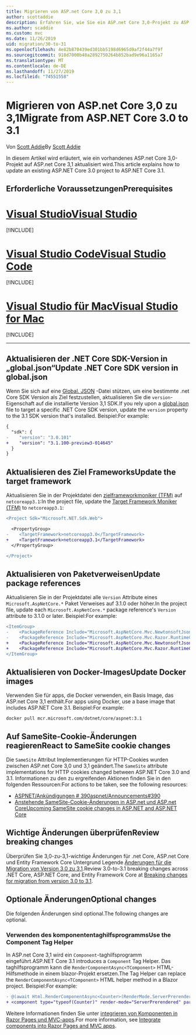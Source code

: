 ```yaml
---
title: Migrieren von ASP.net Core 3,0 zu 3,1
author: scottaddie
description: Erfahren Sie, wie Sie ein ASP.net Core 3,0-Projekt zu ASP.net Core 3,1 migrieren.
ms.author: scaddie
ms.custom: mvc
ms.date: 11/26/2019
uid: migration/30-to-31
ms.openlocfilehash: 4e82b870439ed301bb5198d6965d9af2f44a7f9f
ms.sourcegitcommit: 918d7000b48a2892750264b852bad9e96a1165a7
ms.translationtype: MT
ms.contentlocale: de-DE
ms.lasthandoff: 11/27/2019
ms.locfileid: "74551558"
---
```

# <a name="migrate-from-aspnet-core-30-to-31"></a><span data-ttu-id="ad02e-103">Migrieren von ASP.net Core 3,0 zu 3,1</span><span class="sxs-lookup"><span data-stu-id="ad02e-103">Migrate from ASP.NET Core 3.0 to 3.1</span></span>

<span data-ttu-id="ad02e-104">Von [Scott Addie](https://github.com/scottaddie)</span><span class="sxs-lookup"><span data-stu-id="ad02e-104">By [Scott Addie](https://github.com/scottaddie)</span></span>

<span data-ttu-id="ad02e-105">In diesem Artikel wird erläutert, wie ein vorhandenes ASP.net Core 3,0-Projekt auf ASP.net Core 3,1 aktualisiert wird.</span><span class="sxs-lookup"><span data-stu-id="ad02e-105">This article explains how to update an existing ASP.NET Core 3.0 project to ASP.NET Core 3.1.</span></span>

## <a name="prerequisites"></a><span data-ttu-id="ad02e-106">Erforderliche Voraussetzungen</span><span class="sxs-lookup"><span data-stu-id="ad02e-106">Prerequisites</span></span>

# <a name="visual-studiotabvisual-studio"></a>[<span data-ttu-id="ad02e-107">Visual Studio</span><span class="sxs-lookup"><span data-stu-id="ad02e-107">Visual Studio</span></span>](#tab/visual-studio)

[!INCLUDE[](~/includes/net-core-prereqs-vs-3.1.md)]

# <a name="visual-studio-codetabvisual-studio-code"></a>[<span data-ttu-id="ad02e-108">Visual Studio Code</span><span class="sxs-lookup"><span data-stu-id="ad02e-108">Visual Studio Code</span></span>](#tab/visual-studio-code)

[!INCLUDE[](~/includes/net-core-prereqs-vsc-3.1.md)]

# <a name="visual-studio-for-mactabvisual-studio-mac"></a>[<span data-ttu-id="ad02e-109">Visual Studio für Mac</span><span class="sxs-lookup"><span data-stu-id="ad02e-109">Visual Studio for Mac</span></span>](#tab/visual-studio-mac)

[!INCLUDE[](~/includes/net-core-prereqs-mac-3.1.md)]

---

## <a name="update-net-core-sdk-version-in-globaljson"></a><span data-ttu-id="ad02e-110">Aktualisieren der .NET Core SDK-Version in „global.json“</span><span class="sxs-lookup"><span data-stu-id="ad02e-110">Update .NET Core SDK version in global.json</span></span>

<span data-ttu-id="ad02e-111">Wenn Sie sich auf eine [Global. JSON](/dotnet/core/tools/global-json) -Datei stützen, um eine bestimmte .net Core SDK Version als Ziel festzustellen, aktualisieren Sie die `version`-Eigenschaft auf die installierte Version 3,1 SDK.</span><span class="sxs-lookup"><span data-stu-id="ad02e-111">If you rely upon a [global.json](/dotnet/core/tools/global-json) file to target a specific .NET Core SDK version, update the `version` property to the 3.1 SDK version that's installed.</span></span> <span data-ttu-id="ad02e-112">Beispiel:</span><span class="sxs-lookup"><span data-stu-id="ad02e-112">For example:</span></span>

```diff
{
  "sdk": {
-    "version": "3.0.101"
+    "version": "3.1.100-preview3-014645"
  }
}
```

## <a name="update-the-target-framework"></a><span data-ttu-id="ad02e-113">Aktualisieren des Ziel Frameworks</span><span class="sxs-lookup"><span data-stu-id="ad02e-113">Update the target framework</span></span>

<span data-ttu-id="ad02e-114">Aktualisieren Sie in der Projektdatei den [zielframeworkmoniker (TFM)](/dotnet/standard/frameworks) auf `netcoreapp3.1`:</span><span class="sxs-lookup"><span data-stu-id="ad02e-114">In the project file, update the [Target Framework Moniker (TFM)](/dotnet/standard/frameworks) to `netcoreapp3.1`:</span></span>

```diff
<Project Sdk="Microsoft.NET.Sdk.Web">

  <PropertyGroup>
-    <TargetFramework>netcoreapp3.0</TargetFramework>
+    <TargetFramework>netcoreapp3.1</TargetFramework>
  </PropertyGroup>

</Project>
```

## <a name="update-package-references"></a><span data-ttu-id="ad02e-115">Aktualisieren von Paketverweisen</span><span class="sxs-lookup"><span data-stu-id="ad02e-115">Update package references</span></span>

<span data-ttu-id="ad02e-116">Aktualisieren Sie in der Projektdatei alle `Version` Attribute eines `Microsoft.AspNetCore.*` Paket Verweises auf 3.1.0 oder höher.</span><span class="sxs-lookup"><span data-stu-id="ad02e-116">In the project file, update each `Microsoft.AspNetCore.*` package reference's `Version` attribute to 3.1.0 or later.</span></span> <span data-ttu-id="ad02e-117">Beispiel:</span><span class="sxs-lookup"><span data-stu-id="ad02e-117">For example:</span></span>

```diff
<ItemGroup>
-    <PackageReference Include="Microsoft.AspNetCore.Mvc.NewtonsoftJson" Version="3.0.0" />
-    <PackageReference Include="Microsoft.AspNetCore.Mvc.Razor.RuntimeCompilation" Version="3.0.0" Condition="'$(Configuration)' == 'Debug'" />
+    <PackageReference Include="Microsoft.AspNetCore.Mvc.NewtonsoftJson" Version="3.1.0-preview3.19555.2" />
+    <PackageReference Include="Microsoft.AspNetCore.Mvc.Razor.RuntimeCompilation" Version="3.1.0-preview3.19555.2" Condition="'$(Configuration)' == 'Debug'" />
</ItemGroup>
```

## <a name="update-docker-images"></a><span data-ttu-id="ad02e-118">Aktualisieren von Docker-Images</span><span class="sxs-lookup"><span data-stu-id="ad02e-118">Update Docker images</span></span>

<span data-ttu-id="ad02e-119">Verwenden Sie für apps, die Docker verwenden, ein Basis Image, das ASP.net Core 3,1 enthält.</span><span class="sxs-lookup"><span data-stu-id="ad02e-119">For apps using Docker, use a base image that includes ASP.NET Core 3.1.</span></span> <span data-ttu-id="ad02e-120">Beispiel:</span><span class="sxs-lookup"><span data-stu-id="ad02e-120">For example:</span></span>

```console
docker pull mcr.microsoft.com/dotnet/core/aspnet:3.1
```

## <a name="react-to-samesite-cookie-changes"></a><span data-ttu-id="ad02e-121">Auf SameSite-Cookie-Änderungen reagieren</span><span class="sxs-lookup"><span data-stu-id="ad02e-121">React to SameSite cookie changes</span></span>

<span data-ttu-id="ad02e-122">Die `SameSite` Attribut Implementierungen für HTTP-Cookies wurden zwischen ASP.net Core 3,0 und 3,1 geändert.</span><span class="sxs-lookup"><span data-stu-id="ad02e-122">The `SameSite` attribute implementations for HTTP cookies changed between ASP.NET Core 3.0 and 3.1.</span></span> <span data-ttu-id="ad02e-123">Informationen zu den zu ergreifenden Aktionen finden Sie in den folgenden Ressourcen:</span><span class="sxs-lookup"><span data-stu-id="ad02e-123">For actions to be taken, see the following resources:</span></span>

* [<span data-ttu-id="ad02e-124">ASPNET/Ankündigungen # 390</span><span class="sxs-lookup"><span data-stu-id="ad02e-124">aspnet/Announcements#390</span></span>](https://github.com/aspnet/Announcements/issues/390)
* [<span data-ttu-id="ad02e-125">Anstehende SameSite-Cookie-Änderungen in ASP.net und ASP.net Core</span><span class="sxs-lookup"><span data-stu-id="ad02e-125">Upcoming SameSite cookie changes in ASP.NET and ASP.NET Core</span></span>](https://devblogs.microsoft.com/aspnet/upcoming-samesite-cookie-changes-in-asp-net-and-asp-net-core/)

## <a name="review-breaking-changes"></a><span data-ttu-id="ad02e-126">Wichtige Änderungen überprüfen</span><span class="sxs-lookup"><span data-stu-id="ad02e-126">Review breaking changes</span></span>

<span data-ttu-id="ad02e-127">Überprüfen Sie 3,0-zu-3,1-wichtige Änderungen für .net Core, ASP.net Core und Entity Framework Core Untergrund Legende [Änderungen für die Migration von Version 3,0 zu 3,1](/dotnet/core/compatibility/3.0-3.1).</span><span class="sxs-lookup"><span data-stu-id="ad02e-127">Review 3.0-to-3.1 breaking changes across .NET Core, ASP.NET Core, and Entity Framework Core at [Breaking changes for migration from version 3.0 to 3.1](/dotnet/core/compatibility/3.0-3.1).</span></span>

## <a name="optional-changes"></a><span data-ttu-id="ad02e-128">Optionale Änderungen</span><span class="sxs-lookup"><span data-stu-id="ad02e-128">Optional changes</span></span>

<span data-ttu-id="ad02e-129">Die folgenden Änderungen sind optional.</span><span class="sxs-lookup"><span data-stu-id="ad02e-129">The following changes are optional.</span></span>

### <a name="use-the-component-tag-helper"></a><span data-ttu-id="ad02e-130">Verwenden des komponententaghilfsprogramms</span><span class="sxs-lookup"><span data-stu-id="ad02e-130">Use the Component Tag Helper</span></span>

<span data-ttu-id="ad02e-131">In ASP.net Core 3,1 wird ein `Component`-taghilfsprogramm eingeführt.</span><span class="sxs-lookup"><span data-stu-id="ad02e-131">ASP.NET Core 3.1 introduces a `Component` Tag Helper.</span></span> <span data-ttu-id="ad02e-132">Das taghilfsprogramm kann die `RenderComponentAsync<TComponent>` HTML-Hilfsmethode in einem blazor-Projekt ersetzen.</span><span class="sxs-lookup"><span data-stu-id="ad02e-132">The Tag Helper can replace the `RenderComponentAsync<TComponent>` HTML helper method in a Blazor project.</span></span> <span data-ttu-id="ad02e-133">Beispiel:</span><span class="sxs-lookup"><span data-stu-id="ad02e-133">For example:</span></span>

```diff
- @(await Html.RenderComponentAsync<Counter>(RenderMode.ServerPrerendered, new { IncrementAmount = 10 }))
+ <component type="typeof(Counter)" render-mode="ServerPrerendered" param-IncrementAmount="10" />
```

<span data-ttu-id="ad02e-134">Weitere Informationen finden Sie unter [integrieren von Komponenten in Razor Pages und MVC-apps](/aspnet/core/blazor/components?view=aspnetcore-3.1#integrate-components-into-razor-pages-and-mvc-apps).</span><span class="sxs-lookup"><span data-stu-id="ad02e-134">For more information, see [Integrate components into Razor Pages and MVC apps](/aspnet/core/blazor/components?view=aspnetcore-3.1#integrate-components-into-razor-pages-and-mvc-apps).</span></span>
